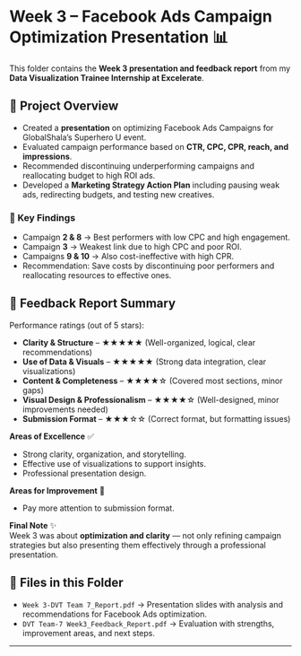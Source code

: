 # Week 3 – Facebook Ads Campaign Optimization Presentation 📊  

This folder contains the **Week 3 presentation and feedback report** from my **Data Visualization Trainee Internship at Excelerate**.  

## 📌 Project Overview  
- Created a **presentation** on optimizing Facebook Ads Campaigns for GlobalShala’s Superhero U event.  
- Evaluated campaign performance based on **CTR, CPC, CPR, reach, and impressions**.  
- Recommended discontinuing underperforming campaigns and reallocating budget to high ROI ads.  
- Developed a **Marketing Strategy Action Plan** including pausing weak ads, redirecting budgets, and testing new creatives.  

### 🔑 Key Findings  
- Campaign **2 & 8** → Best performers with low CPC and high engagement.  
- Campaign **3** → Weakest link due to high CPC and poor ROI.  
- Campaigns **9 & 10** → Also cost-ineffective with high CPR.  
- Recommendation: Save costs by discontinuing poor performers and reallocating resources to effective ones.  

## 📝 Feedback Report Summary  
Performance ratings (out of 5 stars):  
- **Clarity & Structure** – ★★★★★ (Well-organized, logical, clear recommendations)  
- **Use of Data & Visuals** – ★★★★★ (Strong data integration, clear visualizations)  
- **Content & Completeness** – ★★★★☆ (Covered most sections, minor gaps)  
- **Visual Design & Professionalism** – ★★★★☆ (Well-designed, minor improvements needed)  
- **Submission Format** – ★★★☆☆ (Correct format, but formatting issues)  

**Areas of Excellence** ✅  
- Strong clarity, organization, and storytelling.  
- Effective use of visualizations to support insights.  
- Professional presentation design.  

**Areas for Improvement** 🎯  
- Pay more attention to submission format.  

**Final Note** ✨  
Week 3 was about **optimization and clarity** — not only refining campaign strategies but also presenting them effectively through a professional presentation.  

## 📂 Files in this Folder  
- `Week 3-DVT Team 7_Report.pdf` → Presentation slides with analysis and recommendations for Facebook Ads optimization.  
- `DVT Team-7 Week3_Feedback_Report.pdf` → Evaluation with strengths, improvement areas, and next steps.  

---

